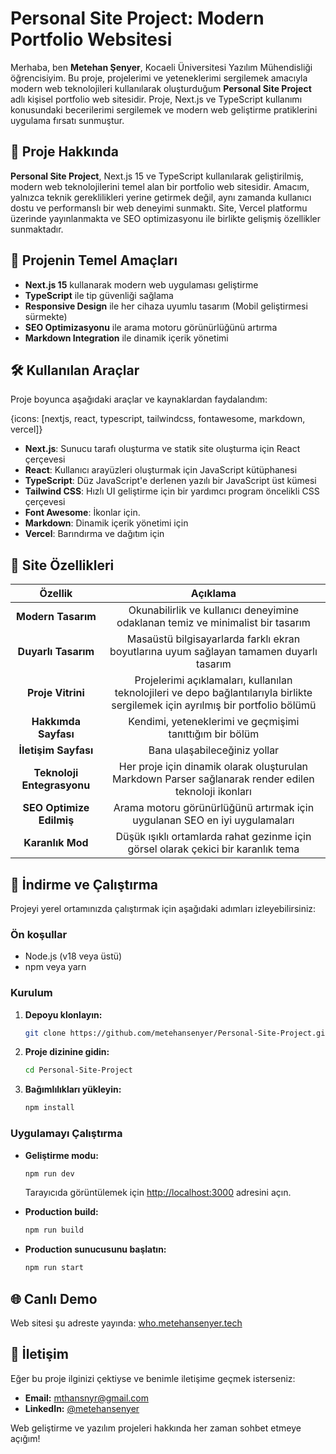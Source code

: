 # Personal Site Project: Modern Portfolio Websitesi

Merhaba, ben **Metehan Şenyer**, Kocaeli Üniversitesi Yazılım Mühendisliği öğrencisiyim. Bu proje, projelerimi ve yeteneklerimi sergilemek amacıyla modern web teknolojileri kullanılarak oluşturduğum **Personal Site Project** adlı kişisel portfolio web sitesidir. Proje, Next.js ve TypeScript kullanımı konusundaki becerilerimi sergilemek ve modern web geliştirme pratiklerini uygulama fırsatı sunmuştur.

## 🚀 Proje Hakkında

**Personal Site Project**, Next.js 15 ve TypeScript kullanılarak geliştirilmiş, modern web teknolojilerini temel alan bir portfolio web sitesidir. Amacım, yalnızca teknik gereklilikleri yerine getirmek değil, aynı zamanda kullanıcı dostu ve performanslı bir web deneyimi sunmaktı. Site, Vercel platformu üzerinde yayınlanmakta ve SEO optimizasyonu ile birlikte gelişmiş özellikler sunmaktadır.

## 🎯 Projenin Temel Amaçları

- **Next.js 15** kullanarak modern web uygulaması geliştirme
- **TypeScript** ile tip güvenliği sağlama
- **Responsive Design** ile her cihaza uyumlu tasarım (Mobil geliştirmesi sürmekte)
- **SEO Optimizasyonu** ile arama motoru görünürlüğünü artırma
- **Markdown Integration** ile dinamik içerik yönetimi

## 🛠️ Kullanılan Araçlar

Proje boyunca aşağıdaki araçlar ve kaynaklardan faydalandım:

{icons: [nextjs, react, typescript, tailwindcss, fontawesome, markdown, vercel]}

- **Next.js**: Sunucu tarafı oluşturma ve statik site oluşturma için React çerçevesi
- **React**: Kullanıcı arayüzleri oluşturmak için JavaScript kütüphanesi
- **TypeScript**: Düz JavaScript'e derlenen yazılı bir JavaScript üst kümesi
- **Tailwind CSS**: Hızlı UI geliştirme için bir yardımcı program öncelikli CSS çerçevesi
- **Font Awesome**: İkonlar için.
- **Markdown**: Dinamik içerik yönetimi için
- **Vercel**: Barındırma ve dağıtım için

## 🌟 Site Özellikleri

| Özellik | Açıklama |
|:---:|:---:|
| **Modern Tasarım** | Okunabilirlik ve kullanıcı deneyimine odaklanan temiz ve minimalist bir tasarım |
| **Duyarlı Tasarım** | Masaüstü bilgisayarlarda farklı ekran boyutlarına uyum sağlayan tamamen duyarlı tasarım |
| **Proje Vitrini** | Projelerimi açıklamaları, kullanılan teknolojileri ve depo bağlantılarıyla birlikte sergilemek için ayrılmış bir portfolio bölümü |
| **Hakkımda Sayfası** | Kendimi, yeteneklerimi ve geçmişimi tanıttığım bir bölüm |
| **İletişim Sayfası** | Bana ulaşabileceğiniz yollar |
| **Teknoloji Entegrasyonu** | Her proje için dinamik olarak oluşturulan Markdown Parser sağlanarak render edilen teknoloji ikonları |
| **SEO Optimize Edilmiş** | Arama motoru görünürlüğünü artırmak için uygulanan SEO en iyi uygulamaları |
| **Karanlık Mod** | Düşük ışıklı ortamlarda rahat gezinme için görsel olarak çekici bir karanlık tema |

## 💾 İndirme ve Çalıştırma

Projeyi yerel ortamınızda çalıştırmak için aşağıdaki adımları izleyebilirsiniz:

### Ön koşullar
- Node.js (v18 veya üstü)
- npm veya yarn

### Kurulum

1. **Depoyu klonlayın:**
   ```bash
   git clone https://github.com/metehansenyer/Personal-Site-Project.git
   ```

2. **Proje dizinine gidin:**
   ```bash
   cd Personal-Site-Project
   ```

3. **Bağımlılıkları yükleyin:**
   ```bash
   npm install
   ```

### Uygulamayı Çalıştırma

- **Geliştirme modu:**
  ```bash
  npm run dev
  ```
  Tarayıcıda görüntülemek için [http://localhost:3000](http://localhost:3000) adresini açın.

- **Production build:**
  ```bash
  npm run build
  ```

- **Production sunucusunu başlatın:**
  ```bash
  npm run start
  ```

## 🌐 Canlı Demo

Web sitesi şu adreste yayında: [who.metehansenyer.tech](https://who.metehansenyer.tech)

## 🌟 İletişim

Eğer bu proje ilginizi çektiyse ve benimle iletişime geçmek isterseniz:

- **Email:** [mthansnyr@gmail.com](mailto:mthansnyr@gmail.com)
- **LinkedIn:** [@metehansenyer](https://www.linkedin.com/in/metehansenyer/)

Web geliştirme ve yazılım projeleri hakkında her zaman sohbet etmeye açığım!
